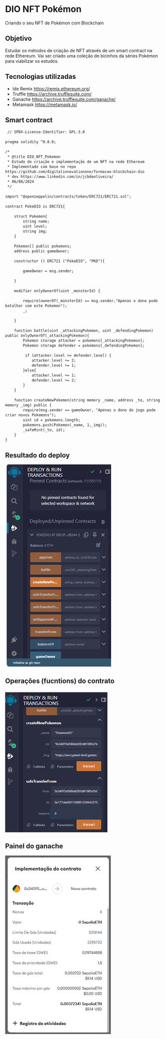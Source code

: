 # DIO NFT Pokémon
 Criando o seu NFT de Pokémon com Blockchain

 ## Objetivo
 Estudar os métodos de criação de NFT através de um smart contract na rede Ethereum.
 Vai ser criado uma coleção de bicinhos da séries Pokémon para viabilizar os estudos.

 ## Tecnologias utilizadas
 * Ide Remix https://remix.ethereum.org/
 * Truffle https://archive.trufflesuite.com/
 * Ganache https://archive.trufflesuite.com/ganache/
 * Metamask https://metamask.io/

## Smart contract
```solidity
 // SPDX-License-Identifier: GPL-3.0

pragma solidity ^0.8.0;

/* 
 * @title DIO_NFT_Pokemon
 * Estudo de criação e implementação de um NFT na rede Ethereum
 * Implementado com base no repo https://github.com/digitalinnovationone/formacao-blockchain-dio
 * dev https://www.linkedin.com/in/jcbdeoliveira/
 * 06/08/2024
 */

import "@openzeppelin/contracts/token/ERC721/ERC721.sol";

contract PokeDIO is ERC721{

    struct Pokemon{
        string name;
        uint level;
        string img;
    }

    Pokemon[] public pokemons;
    address public gameOwner;

    constructor () ERC721 ("PokeDIO", "PKD"){

        gameOwner = msg.sender;

    } 

    modifier onlyOwnerOf(uint _monsterId) {

        require(ownerOf(_monsterId) == msg.sender,"Apenas o dono pode batalhar com este Pokemon");
        _;

    }

    function battle(uint _attackingPokemon, uint _defendingPokemon) public onlyOwnerOf(_attackingPokemon){
        Pokemon storage attacker = pokemons[_attackingPokemon];
        Pokemon storage defender = pokemons[_defendingPokemon];

         if (attacker.level >= defender.level) {
            attacker.level += 2;
            defender.level += 1;
        }else{
            attacker.level += 1;
            defender.level += 2;
        }
    }

    function createNewPokemon(string memory _name, address _to, string memory _img) public {
        require(msg.sender == gameOwner, "Apenas o dono do jogo pode criar novos Pokemons");
        uint id = pokemons.length;
        pokemons.push(Pokemon(_name, 1,_img));
        _safeMint(_to, id);
    }
}
```
## Resultado do deploy
![localImage](./img/01.png)

## Operações (fucntions) do contrato
![localImage](./img/02.png)

## Painel do ganache
![localImage](./img/03.png)
